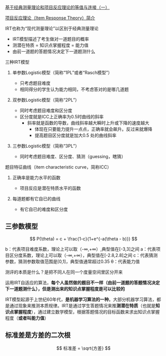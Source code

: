 

[基于经典测量理论和项目反应理论的等值与连接（一）](http://se.risechina.org/kspj/pjyj/201103/3270_8.html)

[项目反应理论（Item Response Theory）简介](https://www.psychspace.com/psych/viewnews-8495.html)



IRT也称为“现代测量理论”以区别于经典测量理论

- IRT模型描述了考生做对一道题目的概率
- 测潜在特质 = 知识点掌握程度 = 能力值
- 由前一道题的答题情况决定下一道题测什么



三种IRT模型

1. 单参数Logistic模型（简称“1PL”或者“Rasch模型”）
   - 只考虑题目难度
   - 相同得分的学生认为能力相同，不考虑答对的是哪几道题

2. 双参数Logistic模型（简称“2PL”）
   - 同时考虑题目难度和区分度
   - 区分度就是ICC上正确率为0.5时曲线的斜率
     - 斜率就是函数的导数，曲线斜率越大瞬时上升或下降的速度越大
       - 体现在只要能力提升一点点，正确率就会飙升。反过来就爆降
       - 提高题目区分度就是加大0.5 处的曲线斜率

3. 三参数Logistic模型（简称“3PL”）
   - 同时考虑题目难度、区分度、猜测（guessing，瞎猜）



题目特征曲线（item characteristic curve，简称ICC）

1. 正确率是能力水平的函数
   - 项目反应是潜在特质水平的函数

2. 每道题都有它自已的曲线
   - 有它自已的难度和区分度



## 三参数模型


$$
P(\theta) = c + \frac{1-c}{1+e^{-a(\theta - b)}}
$$


  b：代表项目难度系数，理论上可以取（-∞,+∞）,典型值在[-3,3]之间
  a：代表项目区分度系数，理论上可以取（-∞,+∞），典型值在[-2.8,2.8]之间
  c：代表猜测参数，猜测参数取值范围是[0,1]，典型值通常超过0.35
  θ：代表能力值



测评的本质是什么？是把不同人在同一个度量空间里区分开来



运用IRT自适应的算法，**每个人虽然做的题目不一样（由前一道题的答题情况决定下一道题测什么），但是测出来的知识点掌握程度是可以比较的**



IRT模型起源于上世纪60年代，**是机器学习算法的一种**。大部分机器学习算法，都是通过现象来推测本质规律。IRT是通过学生答题情况来推**测潜在特质**（也就是**知识点掌握程度**），通过建立数学模型，根据答题情况的目标函数来求出知识点掌握程度（**或者叫能力值**）





## 标准差是方差的二次根

$$
标准差 = \sqrt{方差}
$$





